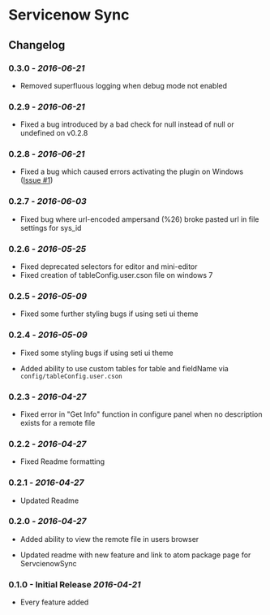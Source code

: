 # Servicenow Sync

## Changelog

### 0.3.0 - *2016-06-21*

*   Removed superfluous logging when debug mode not enabled

### 0.2.9 - *2016-06-21*

*   Fixed a bug introduced by a bad check for null instead of null or undefined
on v0.2.8

### 0.2.8 - *2016-06-21*

*   Fixed a bug which caused errors activating the plugin on Windows ([Issue #1](https://github.com/thtliife/servicenow-sync/issues/1))

### 0.2.7 - *2016-06-03*

*   Fixed bug where url-encoded ampersand (%26) broke pasted url in file
    settings for sys_id

### 0.2.6 - *2016-05-25*

*   Fixed deprecated selectors for editor and mini-editor
*   Fixed creation of tableConfig.user.cson file on windows 7

### 0.2.5 - *2016-05-09*

*   Fixed some further styling bugs if using seti ui theme

### 0.2.4 - *2016-05-09*

*   Fixed some styling bugs if using seti ui theme

*   Added ability to use custom tables for table and fieldName via
    `config/tableConfig.user.cson`

### 0.2.3 - *2016-04-27*

*   Fixed error in "Get Info" function in configure panel when no description
    exists for a remote file

### 0.2.2 - *2016-04-27*

*   Fixed Readme formatting

### 0.2.1 - *2016-04-27*

*   Updated Readme

### 0.2.0 - *2016-04-27*

*   Added ability to view the remote file in users browser

*   Updated readme with new feature and link to atom package page for
    ServcienowSync

### 0.1.0 - Initial Release *2016-04-21*

*   Every feature added
